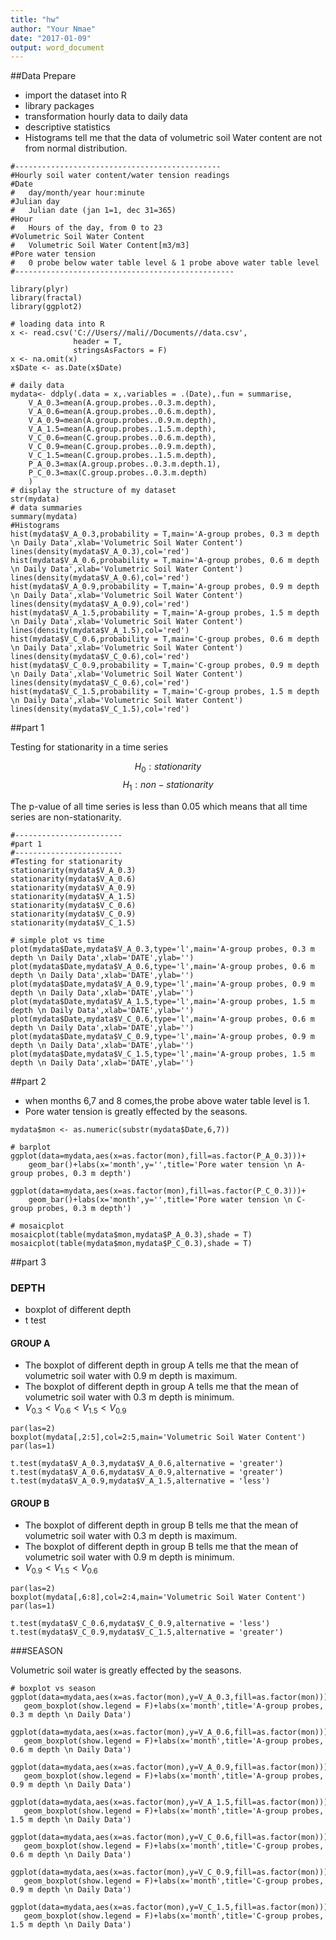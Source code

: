 ```yaml
---
title: "hw"
author: "Your Nmae"
date: "2017-01-09"
output: word_document
---
```



##Data Prepare

- import the dataset into R
- library packages
- transformation hourly data to daily data
- descriptive statistics
- Histograms tell me that the data of volumetric soil Water content are not from normal distribution.


```{r, message=FALSE, warning=FALSE}
#----------------------------------------------
#Hourly soil water content/water tension readings
#Date
#	day/month/year hour:minute
#Julian day
#	Julian date (jan 1=1, dec 31=365)
#Hour
#	Hours of the day, from 0 to 23
#Volumetric Soil Water Content
#	Volumetric Soil Water Content[m3/m3]
#Pore water tension
#	0 probe below water table level & 1 probe above water table level
#-------------------------------------------------

library(plyr)
library(fractal)
library(ggplot2)

# loading data into R
x <- read.csv('C://Users//mali//Documents//data.csv',
              header = T,
              stringsAsFactors = F)
x <- na.omit(x)
x$Date <- as.Date(x$Date)

# daily data
mydata<- ddply(.data = x,.variables = .(Date),.fun = summarise,
	V_A_0.3=mean(A.group.probes..0.3.m.depth),
	V_A_0.6=mean(A.group.probes..0.6.m.depth),
	V_A_0.9=mean(A.group.probes..0.9.m.depth),
	V_A_1.5=mean(A.group.probes..1.5.m.depth),
	V_C_0.6=mean(C.group.probes..0.6.m.depth),
	V_C_0.9=mean(C.group.probes..0.9.m.depth),
	V_C_1.5=mean(C.group.probes..1.5.m.depth),
    P_A_0.3=max(A.group.probes..0.3.m.depth.1),
    P_C_0.3=max(C.group.probes..0.3.m.depth)
	)
# display the structure of my dataset 
str(mydata)
# data summaries
summary(mydata)
#Histograms
hist(mydata$V_A_0.3,probability = T,main='A-group probes, 0.3 m depth \n Daily Data',xlab='Volumetric Soil Water Content')
lines(density(mydata$V_A_0.3),col='red')
hist(mydata$V_A_0.6,probability = T,main='A-group probes, 0.6 m depth \n Daily Data',xlab='Volumetric Soil Water Content')
lines(density(mydata$V_A_0.6),col='red')
hist(mydata$V_A_0.9,probability = T,main='A-group probes, 0.9 m depth \n Daily Data',xlab='Volumetric Soil Water Content')
lines(density(mydata$V_A_0.9),col='red')
hist(mydata$V_A_1.5,probability = T,main='A-group probes, 1.5 m depth \n Daily Data',xlab='Volumetric Soil Water Content')
lines(density(mydata$V_A_1.5),col='red')
hist(mydata$V_C_0.6,probability = T,main='C-group probes, 0.6 m depth \n Daily Data',xlab='Volumetric Soil Water Content')
lines(density(mydata$V_C_0.6),col='red')
hist(mydata$V_C_0.9,probability = T,main='C-group probes, 0.9 m depth \n Daily Data',xlab='Volumetric Soil Water Content')
lines(density(mydata$V_C_0.6),col='red')
hist(mydata$V_C_1.5,probability = T,main='C-group probes, 1.5 m depth \n Daily Data',xlab='Volumetric Soil Water Content')
lines(density(mydata$V_C_1.5),col='red')
```


##part 1

Testing for stationarity in a time series

$$H_0:stationarity$$
$$H_1:non-stationarity$$

The p-value of all time series is less than 0.05 which means that all time series are non-stationarity.


```{r}
#------------------------
#part 1
#------------------------
#Testing for stationarity 
stationarity(mydata$V_A_0.3)
stationarity(mydata$V_A_0.6)
stationarity(mydata$V_A_0.9)
stationarity(mydata$V_A_1.5)
stationarity(mydata$V_C_0.6)
stationarity(mydata$V_C_0.9)
stationarity(mydata$V_C_1.5)

# simple plot vs time
plot(mydata$Date,mydata$V_A_0.3,type='l',main='A-group probes, 0.3 m depth \n Daily Data',xlab='DATE',ylab='')
plot(mydata$Date,mydata$V_A_0.6,type='l',main='A-group probes, 0.6 m depth \n Daily Data',xlab='DATE',ylab='')
plot(mydata$Date,mydata$V_A_0.9,type='l',main='A-group probes, 0.9 m depth \n Daily Data',xlab='DATE',ylab='')
plot(mydata$Date,mydata$V_A_1.5,type='l',main='A-group probes, 1.5 m depth \n Daily Data',xlab='DATE',ylab='')
plot(mydata$Date,mydata$V_C_0.6,type='l',main='A-group probes, 0.6 m depth \n Daily Data',xlab='DATE',ylab='')
plot(mydata$Date,mydata$V_C_0.9,type='l',main='A-group probes, 0.9 m depth \n Daily Data',xlab='DATE',ylab='')
plot(mydata$Date,mydata$V_C_1.5,type='l',main='A-group probes, 1.5 m depth \n Daily Data',xlab='DATE',ylab='')

```

##part 2

- when months 6,7 and 8  comes,the probe above water table level is 1.
- Pore water tension is greatly effected by the seasons.

```{r}
mydata$mon <- as.numeric(substr(mydata$Date,6,7))

# barplot
ggplot(data=mydata,aes(x=as.factor(mon),fill=as.factor(P_A_0.3)))+
    geom_bar()+labs(x='month',y='',title='Pore water tension \n A-group probes, 0.3 m depth')

ggplot(data=mydata,aes(x=as.factor(mon),fill=as.factor(P_C_0.3)))+
    geom_bar()+labs(x='month',y='',title='Pore water tension \n C-group probes, 0.3 m depth')

# mosaicplot
mosaicplot(table(mydata$mon,mydata$P_A_0.3),shade = T)
mosaicplot(table(mydata$mon,mydata$P_C_0.3),shade = T)
```


##part 3

### DEPTH

- boxplot of different depth 
- t test

#### GROUP A

- The boxplot of different depth in group A tells me that the mean of volumetric soil water with 0.9 m depth is maximum.
- The boxplot of different depth in group A tells me that the mean of volumetric soil water with 0.3 m depth is minimum.
- $V_{0.3}<V_{0.6}<V_{1.5}<V_{0.9}$


```{r}
par(las=2)
boxplot(mydata[,2:5],col=2:5,main='Volumetric Soil Water Content')
par(las=1)

t.test(mydata$V_A_0.3,mydata$V_A_0.6,alternative = 'greater')
t.test(mydata$V_A_0.6,mydata$V_A_0.9,alternative = 'greater')
t.test(mydata$V_A_0.9,mydata$V_A_1.5,alternative = 'less')

```


#### GROUP B

- The boxplot of different depth in group B tells me that the mean of volumetric soil water with 0.3 m depth is maximum.
- The boxplot of different depth in group B tells me that the mean of volumetric soil water with 0.9 m depth is minimum.
- $V_{0.9}<V_{1.5}<V_{0.6}$

```{r}
par(las=2)
boxplot(mydata[,6:8],col=2:4,main='Volumetric Soil Water Content')
par(las=1)

t.test(mydata$V_C_0.6,mydata$V_C_0.9,alternative = 'less')
t.test(mydata$V_C_0.9,mydata$V_C_1.5,alternative = 'greater')

```


###SEASON

Volumetric soil water is greatly effected by the seasons.

```{r}
# boxplot vs season
ggplot(data=mydata,aes(x=as.factor(mon),y=V_A_0.3,fill=as.factor(mon)))+
   geom_boxplot(show.legend = F)+labs(x='month',title='A-group probes, 0.3 m depth \n Daily Data')

ggplot(data=mydata,aes(x=as.factor(mon),y=V_A_0.6,fill=as.factor(mon)))+
   geom_boxplot(show.legend = F)+labs(x='month',title='A-group probes, 0.6 m depth \n Daily Data')

ggplot(data=mydata,aes(x=as.factor(mon),y=V_A_0.9,fill=as.factor(mon)))+
   geom_boxplot(show.legend = F)+labs(x='month',title='A-group probes, 0.9 m depth \n Daily Data')

ggplot(data=mydata,aes(x=as.factor(mon),y=V_A_1.5,fill=as.factor(mon)))+
   geom_boxplot(show.legend = F)+labs(x='month',title='A-group probes, 1.5 m depth \n Daily Data')

ggplot(data=mydata,aes(x=as.factor(mon),y=V_C_0.6,fill=as.factor(mon)))+
   geom_boxplot(show.legend = F)+labs(x='month',title='C-group probes, 0.6 m depth \n Daily Data')

ggplot(data=mydata,aes(x=as.factor(mon),y=V_C_0.9,fill=as.factor(mon)))+
   geom_boxplot(show.legend = F)+labs(x='month',title='C-group probes, 0.9 m depth \n Daily Data')

ggplot(data=mydata,aes(x=as.factor(mon),y=V_C_1.5,fill=as.factor(mon)))+
   geom_boxplot(show.legend = F)+labs(x='month',title='C-group probes, 1.5 m depth \n Daily Data')
```

